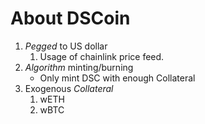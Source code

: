 # About DSCoin

1. *Pegged* to US dollar
    1. Usage of chainlink price feed.
2. *Algorithm* minting/burning
    - Only mint DSC with enough Collateral
3. Exogenous *Collateral*
    1. wETH
    2. wBTC
